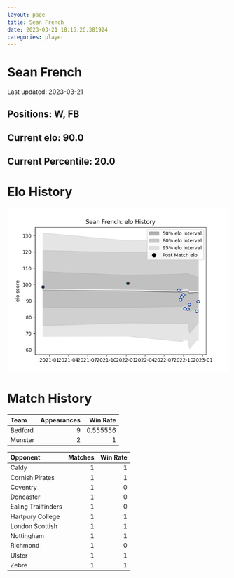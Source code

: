 ```yaml
---  
layout: page  
title: Sean French  
date: 2023-03-21 18:16:26.381924  
categories: player  
---
```

# Sean French


Last updated: 2023-03-21
## Positions: W, FB

## Current elo: 90.0

## Current Percentile: 20.0

# Elo History


![elo history](history_SeanFrench.png)
# Match History


| Team    |   Appearances |   Win Rate |
|:--------|--------------:|-----------:|
| Bedford |             9 |   0.555556 |
| Munster |             2 |   1        |

| Opponent            |   Matches |   Win Rate |
|:--------------------|----------:|-----------:|
| Caldy               |         1 |          1 |
| Cornish Pirates     |         1 |          1 |
| Coventry            |         1 |          0 |
| Doncaster           |         1 |          0 |
| Ealing Trailfinders |         1 |          0 |
| Hartpury College    |         1 |          1 |
| London Scottish     |         1 |          1 |
| Nottingham          |         1 |          1 |
| Richmond            |         1 |          0 |
| Ulster              |         1 |          1 |
| Zebre               |         1 |          1 |